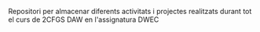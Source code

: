 Repositori per almacenar diferents activitats i projectes realitzats durant tot el curs de 2CFGS DAW en l'assignatura DWEC
